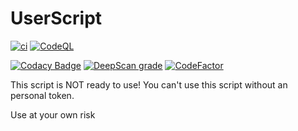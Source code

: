 # UserScript

[![ci](https://github.com/Wayfapper/UserScript/workflows/ci/badge.svg)](https://github.com/Wayfapper/UserScript/actions?query=workflow%3Aci) [![CodeQL](https://github.com/Wayfapper/UserScript/workflows/CodeQL/badge.svg)](https://github.com/Wayfapper/UserScript/actions?query=workflow%3ACodeQL)

[![Codacy Badge](https://app.codacy.com/project/badge/Grade/f06201cd21fc4f7ab76c893ac5a22099)](https://www.codacy.com/gh/Wayfapper/UserScript/dashboard?utm_source=github.com&amp;utm_medium=referral&amp;utm_content=Wayfapper/UserScript&amp;utm_campaign=Badge_Grade) [![DeepScan grade](https://deepscan.io/api/teams/12408/projects/15432/branches/308412/badge/grade.svg)](https://deepscan.io/dashboard#view=project&tid=12408&pid=15432&bid=308412) [![CodeFactor](https://www.codefactor.io/repository/github/wayfapper/userscript/badge)](https://www.codefactor.io/repository/github/wayfapper/userscript)

This script is NOT ready to use! You can't use this script without an personal token.

Use at your own risk
